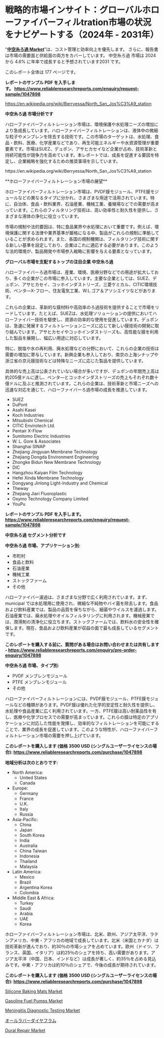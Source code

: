 <p><h1>戦略的市場インサイト：グローバルホローファイバーフィルtration市場の状況をナビゲートする（2024年 - 2031年）</h1></p><p>&ldquo;<strong><a href="https://www.reliableresearchreports.com/hollow-fiber-filtration-r1047898">中空糸ろ過 Market</a></strong>&rdquo;は、コスト管理と効率向上を優先します。 さらに、報告書は市場の需要面と供給面の両方をカバーしています。 中空糸ろ過 市場は 2024 から 4.6% に年率で成長すると予想されています2031 です。</p>
<p>このレポート全体は 177 ページです。</p>
<p><strong>レポートのサンプル PDF を入手します。&nbsp;<a href="https://www.reliableresearchreports.com/enquiry/request-sample/1047898">https://www.reliableresearchreports.com/enquiry/request-sample/1047898</a></strong></p>
<p><a href="https://en.wikipedia.org/wiki/Berryessa/North_San_Jos%C3%A9_station">https://en.wikipedia.org/wiki/Berryessa/North_San_Jos%C3%A9_station</a></p>
<p><strong>中空糸ろ過 市場分析です</strong></p>
<p><p>ハローファイバーフィルトレーション市場は、環境保護や水処理ニーズの増加により急成長しています。ハローファイバーフィルトレーションは、液体中の微細な粒子やメンブレンを除去する技術です。この市場のターゲットは、水処理、食品・飲料、医療、化学産業などであり、再生可能エネルギーや水資源管理が重要要素です。市場はSUEZ、デュポン、アサヒカセイなど企業が占め、技術革新と持続可能性が競争力を高めています。本レポートでは、成長を促進する要因を特定し、企業戦略を強化するための推奨事項を示しています。</p></p>
<p>https://en.wikipedia.org/wiki/Berryessa/North_San_Jos%C3%A9_station</p>
<p><p>**ホローファイバーフィルトレーション市場の展望**</p><p>ホローファイバーフィルトレーション市場は、PVDF膜モジュール、PTFE膜モジュールなどの異なるタイプに分かれ、さまざまな用途で活用されています。特に、自治体、食品・飲料業界、石油産業、機械工業、養殖場などでの需要が高まっています。これらのフィルタリング技術は、高い効率性と耐久性を提供し、さまざまな液体の浄化に役立っています。</p><p>市場の規制や法的要因は、特に食品業界や水処理において重要です。例えば、環境保護に関する法律や業界基準が厳格になる中、製品がこれらの規制に準拠していることが求められます。また、各国の規制機関は、フィルタリング技術に関する新しい基準を設定しており、企業はこれに適応する必要があります。このような法的環境が、製品開発や市場参入戦略に影響を与える要素となっています。</p></p>
<p><strong>グローバル市場を支配するトップの注目企業 中空糸ろ過</strong></p>
<p><p>ハローファイバーろ過市場は、産業、環境、医療分野などでの用途が拡大しており、多くの企業がこの市場に参入しています。主要な企業としては、SUEZ、デュポン、アサヒカセイ、コッホインダストリーズ、三菱ケミカル、CITIC環境技術、ペンタ―X-フロー、住友電気工業、W.L.ゴア＆アソシエイツなどがあります。</p><p>これらの企業は、革新的な膜材料や高効率のろ過技術を提供することで市場をリードしています。たとえば、SUEZは、水処理ソリューションの提供においてハローファイバー技術を駆使し、資源の効率的な使用を促進しています。デュポンは、急速に発展するフィルトレーションニーズに応じて新しい膜技術の開発に取り組んでいます。アサヒカセイやコッホインダストリーズも、高性能な膜を利用した製品を展開し、幅広い用途に対応しています。</p><p>特に、脱塩や水の再利用、廃水処理などの分野において、これらの企業の技術は需要の増加に寄与しています。新興企業も参入しており、南京の上海シナップや浙江省の京元膜技術などは特殊なニーズに応じた製品を提供しています。</p><p>具体的な売上高は公表されていない場合が多いですが、デュポンの年間売上高は約205億ドルに達し、ペンタ―とコッホインダストリーズの売上もそれぞれ数十億ドルに及ぶと推測されています。これらの企業は、技術革新と市場ニーズへの迅速な対応を通じて、ハローファイバーろ過市場の成長を推進しています。</p></p>
<p><ul><li>SUEZ</li><li>DuPont</li><li>Asahi Kasei</li><li>Koch Industries</li><li>Mitsubishi Chemical</li><li>CITIC Envirotech Ltd.</li><li>Pentair X-Flow</li><li>Sumitomo Electric Industries</li><li>W. L. Gore & Associates</li><li>Shanghai SINAP</li><li>Zhejiang Jingyuan Membrane Technology</li><li>Zhejiang Dongda Environment Engineering</li><li>Zhongke Bidun New Membrane Technology</li><li>DIC</li><li>Hangzhou Kaiyan Film Technology</li><li>Hefei Xinda Membrane Technology</li><li>Dongyang Jinlong Light-Industry and Chemical</li><li>Theway</li><li>Zhejiang Jiari Fluoroplastic</li><li>Oxymo Technology Company Limited</li><li>YouPu</li></ul></p>
<p><strong>レポートのサンプル PDF を入手します。 <a href="https://www.reliableresearchreports.com/enquiry/request-sample/1047898">https://www.reliableresearchreports.com/enquiry/request-sample/1047898</a></strong></p>
<p><strong>中空糸ろ過 セグメント分析です</strong></p>
<p><strong>中空糸ろ過 市場、アプリケーション別:</strong></p>
<p><ul><li>市町村</li><li>食品と飲料</li><li>石油産業</li><li>機械工業</li><li>ストックファーム</li><li>その他</li></ul></p>
<p><p>ハローファイバー濾過は、さまざまな分野で広く利用されています。まず、 municipal では水処理用に使用され、微細な不純物やバイ菌を除去します。食品および飲料産業では、製品の品質を保ちながら、細菌やウイルスを濾過します。石油産業では、廃水処理やオイルフィルタリングに利用されます。機械産業では、潤滑剤の清浄化に役立ちます。ストックファームでは、飲料水の安全性を確保します。現在、食品および飲料産業が収益の面で最も成長しているセグメントです。</p></p>
<p><strong>このレポートを購入する前に、質問がある場合はお問い合わせまたは共有します - <a href="https://www.reliableresearchreports.com/enquiry/pre-order-enquiry/1047898">https://www.reliableresearchreports.com/enquiry/pre-order-enquiry/1047898</a></strong></p>
<p><strong>中空糸ろ過 市場、タイプ別:</strong></p>
<p><ul><li>PVDF メンブレンモジュール</li><li>PTFE メンブレンモジュール</li><li>その他</li></ul></p>
<p><p>ハローファイバーフィルトレーションには、PVDF膜モジュール、PTFE膜モジュールなどの種類があります。PVDF膜は優れた化学的安定性と耐久性を提供し、水処理や食品産業に広く利用されています。一方、PTFE膜は高い耐薬品性を有し、医療や化学プロセスでの需要が高まっています。これらの膜は特定のアプリケーションに対応した性能を発揮し、効率的なフィルトレーションを可能にすることで、業界の成長を促進しています。このような特性が、ハローファイバーフィルトレーション市場の需要を押し上げています。</p></p>
<p><strong>このレポートを購入します (価格 3500 USD (シングルユーザーライセンスの場合): <a href="https://www.reliableresearchreports.com/purchase/1047898">https://www.reliableresearchreports.com/purchase/1047898</a></strong></p>
<p><strong>地域分析は次のとおりです:</strong></p>
<p><ul>
    <li>
        North America:
        <ul>
            <li>United States</li>
            <li>Canada</li>
        </ul>
    </li>
    <li>
        Europe:
        <ul>
            <li>Germany</li>
            <li>France</li>
            <li>U.K.</li>
            <li>Italy</li>
            <li>Russia</li>
        </ul>
    </li>
    <li>
        Asia-Pacific:
        <ul>
            <li>China</li>
            <li>Japan</li>
            <li>South Korea</li>
            <li>India</li>
            <li>Australia</li>
            <li>China Taiwan</li>
            <li>Indonesia</li>
            <li>Thailand</li>
            <li>Malaysia</li>
        </ul>
    </li>
    <li>
        Latin America:
        <ul>
            <li>Mexico</li>
            <li>Brazil</li>
            <li>Argentina Korea</li>
            <li>Colombia</li>
        </ul>
    </li>
    <li>
        Middle East & Africa:
        <ul>
            <li>Turkey</li>
            <li>Saudi</li>
            <li>Arabia</li>
            <li>UAE</li>
            <li>Korea</li>
        </ul>
    </li>
    </ul></p>
<p><p>ホローファイバーフィルトレーション市場は、北米、欧州、アジア太平洋、ラテンアメリカ、中東・アフリカの地域で成長しています。北米（米国とカナダ）は技術革新が進んでおり、約30％の市場シェアを占めています。欧州（ドイツ、フランス、英国、イタリア）は約25％のシェアを持ち、高い需要があります。アジア太平洋（中国、日本、インドなど）は成長が著しく、約35％を占める見込みです。中東・アフリカは約10％のシェアで、今後の成長が期待されています。</p></p>
<p><strong>このレポートを購入します (価格 3500 USD (シングルユーザーライセンスの場合): <a href="https://www.reliableresearchreports.com/purchase/1047898">https://www.reliableresearchreports.com/purchase/1047898</a></strong></p>
<p><p><a href="https://medium.com/@earlecmcneil/global-silicone-baking-mats-market-trends-forecasts-and-market-strategic-analysis-2024-2031-d21e76891deb">Silicone Baking Mats Market</a></p><p><a href="https://issuu.com/reportprime-2/docs/gasoline-fuel-pumps-market-size-203_dbe6255f02c404">Gasoline Fuel Pumps Market</a></p><p><a href="https://www.linkedin.com/pulse/charting-future-comprehensive-analysis-global-meningitis-diagnostic-fwf4c?trackingId=Kudl7stwSbqkKcJUml%2BE1w%3D%3D">Meningitis Diagnostic Testing Market</a></p><p><a href="https://medium.com/@harper17bmoles/all-rubber-diaphragm-market-%E3%81%AF-%E3%82%B3%E3%82%B9%E3%83%88%E7%AE%A1%E7%90%86%E3%81%A8%E5%8A%B9%E7%8E%87%E5%90%91%E4%B8%8A%E3%82%92%E5%84%AA%E5%85%88%E3%81%97%E3%81%BE%E3%81%99-%E3%81%95%E3%82%89%E3%81%AB-%E5%A0%B1%E5%91%8A%E6%9B%B8%E3%81%AF%E5%B8%82%E5%A0%B4%E3%81%AE%E9%9C%80%E8%A6%81%E9%9D%A2%E3%81%A8%E4%BE%9B%E7%B5%A6%E9%9D%A2%E3%81%AE%E4%B8%A1%E6%96%B9%E3%82%92%E3%82%AB%E3%83%90%E3%83%BC%E3%81%97%E3%81%A6%E3%81%84%E3%81%BE%E3%81%99-all-rubber-08a70c230899">オールラバーダイヤフラム</a></p><p><a href="https://github.com/FosterFahey91/Market-Research-Report-List-1/blob/main/dural-repair-market.md">Dural Repair Market</a></p></p>